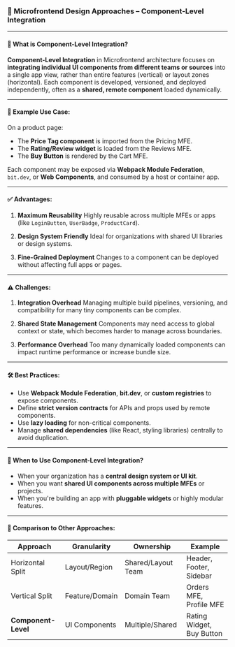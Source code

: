 ### 🧩 Microfrontend Design Approaches – **Component-Level Integration**

---

#### 🔹 What is Component-Level Integration?

**Component-Level Integration** in Microfrontend architecture focuses on **integrating individual UI components from different teams or sources** into a single app view, rather than entire features (vertical) or layout zones (horizontal). Each component is developed, versioned, and deployed independently, often as a **shared, remote component** loaded dynamically.

---

#### 🧱 Example Use Case:

On a product page:

* The **Price Tag component** is imported from the Pricing MFE.
* The **Rating/Review widget** is loaded from the Reviews MFE.
* The **Buy Button** is rendered by the Cart MFE.

Each component may be exposed via **Webpack Module Federation**, `bit.dev`, or **Web Components**, and consumed by a host or container app.

---

#### ✅ Advantages:

1. **Maximum Reusability**
   Highly reusable across multiple MFEs or apps (like `LoginButton`, `UserBadge`, `ProductCard`).

2. **Design System Friendly**
   Ideal for organizations with shared UI libraries or design systems.

3. **Fine-Grained Deployment**
   Changes to a component can be deployed without affecting full apps or pages.

---

#### ⚠️ Challenges:

1. **Integration Overhead**
   Managing multiple build pipelines, versioning, and compatibility for many tiny components can be complex.

2. **Shared State Management**
   Components may need access to global context or state, which becomes harder to manage across boundaries.

3. **Performance Overhead**
   Too many dynamically loaded components can impact runtime performance or increase bundle size.

---

#### 🛠 Best Practices:

* Use **Webpack Module Federation**, **bit.dev**, or **custom registries** to expose components.
* Define **strict version contracts** for APIs and props used by remote components.
* Use **lazy loading** for non-critical components.
* Manage **shared dependencies** (like React, styling libraries) centrally to avoid duplication.

---

#### 📌 When to Use Component-Level Integration?

* When your organization has a **central design system or UI kit**.
* When you want **shared UI components across multiple MFEs** or projects.
* When you're building an app with **pluggable widgets** or highly modular features.

---

#### 🔁 Comparison to Other Approaches:

| Approach            | Granularity    | Ownership          | Example                   |
| ------------------- | -------------- | ------------------ | ------------------------- |
| Horizontal Split    | Layout/Region  | Shared/Layout Team | Header, Footer, Sidebar   |
| Vertical Split      | Feature/Domain | Domain Team        | Orders MFE, Profile MFE   |
| **Component-Level** | UI Components  | Multiple/Shared    | Rating Widget, Buy Button |
